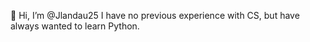  👋 Hi, I’m @Jlandau25
I have no previous experience with CS, but have always wanted to learn Python. 



